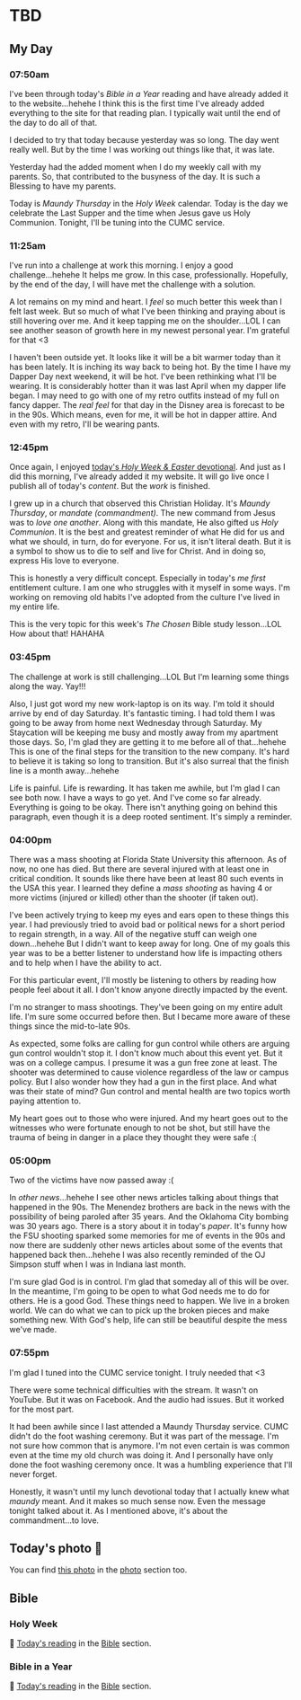 # TBD

## My Day

### 07:50am

I've been through today's *Bible in a Year* reading and have already added it to the website...hehehe I think this is the first time I've already added everything to the site for that reading plan. I typically wait until the end of the day to do all of that.

I decided to try that today because yesterday was so long. The day went really well. But by the time I was working out things like that, it was late.

Yesterday had the added moment when I do my weekly call with my parents. So, that contributed to the busyness of the day. It is such a Blessing to have my parents.

Today is *Maundy Thursday* in the *Holy Week* calendar. Today is the day we celebrate the Last Supper and the time when Jesus gave us Holy Communion. Tonight, I'll be tuning into the CUMC service.

### 11:25am

I've run into a challenge at work this morning. I enjoy a good challenge...hehehe It helps me grow. In this case, professionally. Hopefully, by the end of the day, I will have met the challenge with a solution.

A lot remains on my mind and heart. I *feel* so much better this week than I felt last week. But so much of what I've been thinking and praying about is still hovering over me. And it keep tapping me on the shoulder...LOL I can see another season of growth here in my newest personal year. I'm grateful for that <3

I haven't been outside yet. It looks like it will be a bit warmer today than it has been lately. It is inching its way back to being hot. By the time I have my Dapper Day next weekend, it will be hot. I've been rethinking what I'll be wearing. It is considerably hotter than it was last April when my dapper life began. I may need to go with one of my retro outfits instead of my full on fancy dapper. The *real feel* for that day in the Disney area is forecast to be in the 90s. Which means, even for me, it will be hot in dapper attire. And even with my retro, I'll be wearing pants.

### 12:45pm

Once again, I enjoyed [today's *Holy Week & Easter* devotional](/bible/plans/holy-week-easter/5). And just as I did this morning, I've already added it my website. It will go live once I publish all of today's *content*. But the *work* is finished.

I grew up in a church that observed this Christian Holiday. It's *Maundy Thursday*, or *mandate (commandment)*. The new command from Jesus was to *love one another*. Along with this mandate, He also gifted us *Holy Communion*. It is the best and greatest reminder of what He did for us and what we should, in turn, do for everyone. For us, it isn't literal death. But it is a symbol to show us to die to self and live for Christ. And in doing so, express His love to everyone.

This is honestly a very difficult concept. Especially in today's *me first* entitlement culture. I am one who struggles with it myself in some ways. I'm working on removing old habits I've adopted from the culture I've lived in my entire life.

This is the very topic for this week's *The Chosen* Bible study lesson...LOL How about that! HAHAHA

### 03:45pm

The challenge at work is still challenging...LOL But I'm learning some things along the way. Yay!!!

Also, I just got word my new work-laptop is on its way. I'm told it should arrive by end of day Saturday. It's fantastic timing. I had told them I was going to be away from home next Wednesday through Saturday. My Staycation will be keeping me busy and mostly away from my apartment those days. So, I'm glad they are getting it to me before all of that...hehehe This is one of the final steps for the transition to the new company. It's hard to believe it is taking so long to transition. But it's also surreal that the finish line is a month away...hehehe

Life is painful. Life is rewarding. It has taken me awhile, but I'm glad I can see both now. I have a ways to go yet. And I've come so far already. Everything is going to be okay. There isn't anything going on behind this paragraph, even though it is a deep rooted sentiment. It's simply a reminder.

### 04:00pm

There was a mass shooting at Florida State University this afternoon. As of now, no one has died. But there are several injured with at least one in critical condition. It sounds like there have been at least 80 such events in the USA this year. I learned they define a *mass shooting* as having 4 or more victims (injured or killed) other than the shooter (if taken out).

I've been actively trying to keep my eyes and ears open to these things this year. I had previously tried to avoid bad or political news for a short period to regain strength, in a way. All of the negative stuff can weigh one down...hehehe But I didn't want to keep away for long. One of my goals this year was to be a better listener to understand how life is impacting others and to help when I have the ability to act.

For this particular event, I'll mostly be listening to others by reading how people feel about it all. I don't know anyone directly impacted by the event.

I'm no stranger to mass shootings. They've been going on my entire adult life. I'm sure some occurred before then. But I became more aware of these things since the mid-to-late 90s.

As expected, some folks are calling for gun control while others are arguing gun control wouldn't stop it. I don't know much about this event yet. But it was on a college campus. I presume it was a gun free zone at least. The shooter was determined to cause violence regardless of the law or campus policy. But I also wonder how they had a gun in the first place. And what was their state of mind? Gun control and mental health are two topics worth paying attention to.

My heart goes out to those who were injured. And my heart goes out to the witnesses who were fortunate enough to not be shot, but still have the trauma of being in danger in a place they thought they were safe :(

### 05:00pm

Two of the victims have now passed away :(

In *other news*...hehehe I see other news articles talking about things that happened in the 90s. The Menendez brothers are back in the news with the possibility of being paroled after 35 years. And the Oklahoma City bombing was 30 years ago. There is a story about it in today's *paper*. It's funny how the FSU shooting sparked some memories for me of events in the 90s and now there are suddenly other news articles about some of the events that happened back then...hehehe I was also recently reminded of the OJ Simpson stuff when I was in Indiana last month.

I'm sure glad God is in control. I'm glad that someday all of this will be over. In the meantime, I'm going to be open to what God needs me to do for others. He is a good God. These things need to happen. We live in a broken world. We can do what we can to pick up the broken pieces and make something new. With God's help, life can still be beautiful despite the mess we've made.

### 07:55pm

I'm glad I tuned into the CUMC service tonight. I truly needed that <3

There were some technical difficulties with the stream. It wasn't on YouTube. But it was on Facebook. And the audio had issues. But it worked for the most part.

It had been awhile since I last attended a Maundy Thursday service. CUMC didn't do the foot washing ceremony. But it was part of the message. I'm not sure how common that is anymore. I'm not even certain is was common even at the time my old church was doing it. And I personally have only done the foot washing ceremony once. It was a humbling experience that I'll never forget.

Honestly, it wasn't until my lunch devotional today that I actually knew what *maundy* meant. And it makes so much sense now. Even the message tonight talked about it. As I mentioned above, it's about the commandment...to love.



## Today's photo 📸

<!--@include: @/photos/photo-a-day/2025/04/17.md{3,}-->

You can find [this photo](/photos/photo-a-day/2025/04/17) in the [photo](/photos/) section too.

## Bible

### Holy Week

📖 [Today's reading](/bible/plans/holy-week-easter/5) in the [Bible](/bible/) section.

### Bible in a Year

📖 [Today's reading](/bible/plans/bible-in-a-year/04/17) in the [Bible](/bible/) section.